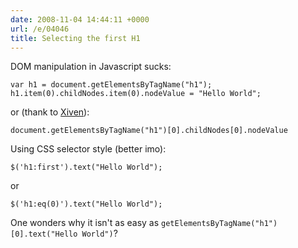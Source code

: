 ```yaml
---
date: 2008-11-04 14:44:11 +0000
url: /e/04046
title: Selecting the first H1
---
```



DOM manipulation in Javascript sucks:

	var h1 = document.getElementsByTagName("h1");
	h1.item(0).childNodes.item(0).nodeValue = "Hello World";

or (thank to [Xiven](http://www.xiven.com/)):

	document.getElementsByTagName("h1")[0].childNodes[0].nodeValue

Using CSS selector style (better imo):

	$('h1:first').text("Hello World");

or

	$('h1:eq(0)').text("Hello World");

One wonders why it isn't as easy as `getElementsByTagName("h1")[0].text("Hello World")`?
